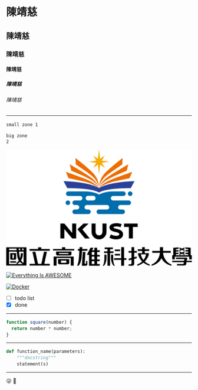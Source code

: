 # 陳靖慈
## 陳靖慈
### 陳靖慈
#### 陳靖慈
##### 陳靖慈
###### 陳靖慈
---
`
small zone
1
`

```
big zone
2
```

![NKFUST](nkust.png "第一科大")

[![Everything Is AWESOME](https://img.youtube.com/vi/StTqXEQ2l-Y/0.jpg)](https://www.youtube.com/watch?v=StTqXEQ2l-Y "Everything Is AWESOME")

[![Docker](https://img.youtube.com/vi/sSm2dRarhPo/0.jpg)](https://www.youtube.com/watch?v=sSm2dRarhPo "Teating Docker")

- [ ] todo list
- [x] done

---

```js
function square(number) {
  return number * number;
}
```

---

```py
def function_name(parameters):
	"""docstring"""
	statement(s)
```

---

:stuck_out_tongue_winking_eye:
:pushpin:
